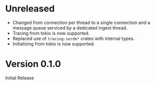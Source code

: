 Unreleased
==========

* Changed from connection per thread to a single connection and a message queue
  serviced by a dedicated ingest thread.
* Tracing from tokio is now supported.
* Replaced use of `tracing-serde*` crates with internal types.
* Initializing from tokio is now supported.

Version 0.1.0
=============

Initial Release
